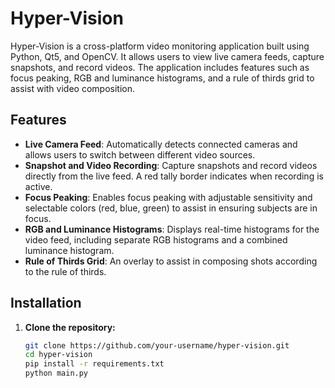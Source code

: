 # Hyper-Vision

Hyper-Vision is a cross-platform video monitoring application built using Python, Qt5, and OpenCV. It allows users to view live camera feeds, capture snapshots, and record videos. The application includes features such as focus peaking, RGB and luminance histograms, and a rule of thirds grid to assist with video composition.

## Features

- **Live Camera Feed**: Automatically detects connected cameras and allows users to switch between different video sources.
- **Snapshot and Video Recording**: Capture snapshots and record videos directly from the live feed. A red tally border indicates when recording is active.
- **Focus Peaking**: Enables focus peaking with adjustable sensitivity and selectable colors (red, blue, green) to assist in ensuring subjects are in focus.
- **RGB and Luminance Histograms**: Displays real-time histograms for the video feed, including separate RGB histograms and a combined luminance histogram.
- **Rule of Thirds Grid**: An overlay to assist in composing shots according to the rule of thirds.

## Installation

1. **Clone the repository:**
   ```bash
   git clone https://github.com/your-username/hyper-vision.git
   cd hyper-vision
   pip install -r requirements.txt
   python main.py
